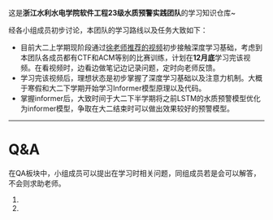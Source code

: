 这是**浙江水利水电学院软件工程23级水质预警实践团队**的学习知识仓库~

经各小组成员初步讨论，本团队的学习路线以及任务大致如下：

- 目前大二上学期现阶段通过[徐老师推荐的视频](https://www.bilibili.com/video/BV11H4y1F7uH/?p=2&share_source=copy_web&vd_source=764c38aeca6b01134d54f592107c2446)初步接触深度学习基础，考虑到本团队各成员都有CTF和ACM等别的比赛训练，计划在**12月底**学习完该视频。在看视频时，边看边做笔记边记录问题，定时向老师反馈。
- 学习完该视频后，理想状态是初步掌握了深度学习基础以及注意力机制。大概于寒假和大二下学期开始学习Informer模型原理以及代码。
- 掌握informer后，大致时间于大二下半学期将之前LSTM的水质预警模型优化为informer模型，争取在大二结束时可以做出效果较好的预警模型。

---

# Q&A

在QA板块中，小组成员可以提出在学习时相关问题，同组成员若是会可以解答，不会则求助老师。

1.



2.

